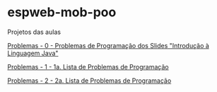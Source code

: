 # espweb-mob-poo
Projetos das aulas

[Problemas - 0 - Problemas de Programação dos Slides "Introdução à Linguagem Java"](https://github.com/pedrofsn/espweb-mob-poo/tree/master/lista_0/src/br/ufg/espmob)

[Problemas - 1 - 1a. Lista de Problemas de Programação](https://github.com/pedrofsn/espweb-mob-poo/tree/master/lista_1/src/br/ufg/espmob)

[Problemas - 2 - 2a. Lista de Problemas de Programação](https://github.com/pedrofsn/espweb-mob-poo/tree/master/lista_2)

